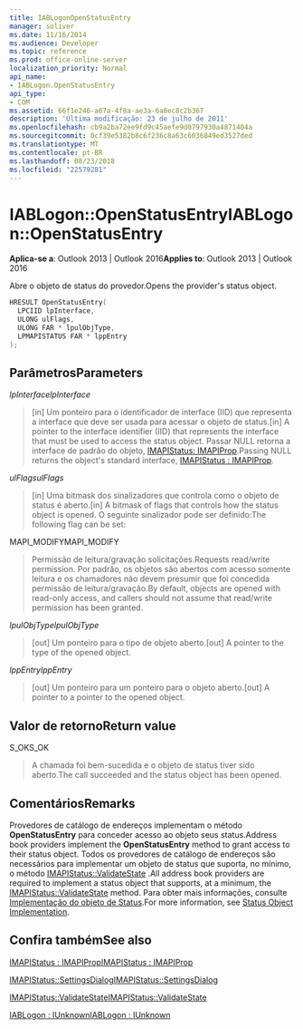 ```yaml
---
title: IABLogonOpenStatusEntry
manager: soliver
ms.date: 11/16/2014
ms.audience: Developer
ms.topic: reference
ms.prod: office-online-server
localization_priority: Normal
api_name:
- IABLogon.OpenStatusEntry
api_type:
- COM
ms.assetid: 66f1e246-a67a-4f8a-ae3a-6a8ec8c2b367
description: 'Última modificação: 23 de julho de 2011'
ms.openlocfilehash: cb9a2ba72ee9fd9c45aefe9d0797930a4871404a
ms.sourcegitcommit: 0cf39e5382b8c6f236c8a63c6036849ed3527ded
ms.translationtype: MT
ms.contentlocale: pt-BR
ms.lasthandoff: 08/23/2018
ms.locfileid: "22579281"
---
```

# <a name="iablogonopenstatusentry"></a><span data-ttu-id="062c1-103">IABLogon::OpenStatusEntry</span><span class="sxs-lookup"><span data-stu-id="062c1-103">IABLogon::OpenStatusEntry</span></span>

  
  
<span data-ttu-id="062c1-104">**Aplica-se a**: Outlook 2013 | Outlook 2016</span><span class="sxs-lookup"><span data-stu-id="062c1-104">**Applies to**: Outlook 2013 | Outlook 2016</span></span> 
  
<span data-ttu-id="062c1-105">Abre o objeto de status do provedor.</span><span class="sxs-lookup"><span data-stu-id="062c1-105">Opens the provider's status object.</span></span>
  
```cpp
HRESULT OpenStatusEntry(
  LPCIID lpInterface,
  ULONG ulFlags,
  ULONG FAR * lpulObjType,
  LPMAPISTATUS FAR * lppEntry
);
```

## <a name="parameters"></a><span data-ttu-id="062c1-106">Parâmetros</span><span class="sxs-lookup"><span data-stu-id="062c1-106">Parameters</span></span>

 <span data-ttu-id="062c1-107">_lpInterface_</span><span class="sxs-lookup"><span data-stu-id="062c1-107">_lpInterface_</span></span>
  
> <span data-ttu-id="062c1-108">[in] Um ponteiro para o identificador de interface (IID) que representa a interface que deve ser usada para acessar o objeto de status.</span><span class="sxs-lookup"><span data-stu-id="062c1-108">[in] A pointer to the interface identifier (IID) that represents the interface that must be used to access the status object.</span></span> <span data-ttu-id="062c1-109">Passar NULL retorna a interface de padrão do objeto, [IMAPIStatus: IMAPIProp](imapistatusimapiprop.md).</span><span class="sxs-lookup"><span data-stu-id="062c1-109">Passing NULL returns the object's standard interface, [IMAPIStatus : IMAPIProp](imapistatusimapiprop.md).</span></span>
    
 <span data-ttu-id="062c1-110">_ulFlags_</span><span class="sxs-lookup"><span data-stu-id="062c1-110">_ulFlags_</span></span>
  
> <span data-ttu-id="062c1-111">[in] Uma bitmask dos sinalizadores que controla como o objeto de status é aberto.</span><span class="sxs-lookup"><span data-stu-id="062c1-111">[in] A bitmask of flags that controls how the status object is opened.</span></span> <span data-ttu-id="062c1-112">O seguinte sinalizador pode ser definido:</span><span class="sxs-lookup"><span data-stu-id="062c1-112">The following flag can be set:</span></span>
    
<span data-ttu-id="062c1-113">MAPI_MODIFY</span><span class="sxs-lookup"><span data-stu-id="062c1-113">MAPI_MODIFY</span></span> 
  
> <span data-ttu-id="062c1-114">Permissão de leitura/gravação solicitações.</span><span class="sxs-lookup"><span data-stu-id="062c1-114">Requests read/write permission.</span></span> <span data-ttu-id="062c1-115">Por padrão, os objetos são abertos com acesso somente leitura e os chamadores não devem presumir que foi concedida permissão de leitura/gravação.</span><span class="sxs-lookup"><span data-stu-id="062c1-115">By default, objects are opened with read-only access, and callers should not assume that read/write permission has been granted.</span></span>
    
 <span data-ttu-id="062c1-116">_lpulObjType_</span><span class="sxs-lookup"><span data-stu-id="062c1-116">_lpulObjType_</span></span>
  
> <span data-ttu-id="062c1-117">[out] Um ponteiro para o tipo de objeto aberto.</span><span class="sxs-lookup"><span data-stu-id="062c1-117">[out] A pointer to the type of the opened object.</span></span>
    
 <span data-ttu-id="062c1-118">_lppEntry_</span><span class="sxs-lookup"><span data-stu-id="062c1-118">_lppEntry_</span></span>
  
> <span data-ttu-id="062c1-119">[out] Um ponteiro para um ponteiro para o objeto aberto.</span><span class="sxs-lookup"><span data-stu-id="062c1-119">[out] A pointer to a pointer to the opened object.</span></span>
    
## <a name="return-value"></a><span data-ttu-id="062c1-120">Valor de retorno</span><span class="sxs-lookup"><span data-stu-id="062c1-120">Return value</span></span>

<span data-ttu-id="062c1-121">S_OK</span><span class="sxs-lookup"><span data-stu-id="062c1-121">S_OK</span></span> 
  
> <span data-ttu-id="062c1-122">A chamada foi bem-sucedida e o objeto de status tiver sido aberto.</span><span class="sxs-lookup"><span data-stu-id="062c1-122">The call succeeded and the status object has been opened.</span></span>
    
## <a name="remarks"></a><span data-ttu-id="062c1-123">Comentários</span><span class="sxs-lookup"><span data-stu-id="062c1-123">Remarks</span></span>

<span data-ttu-id="062c1-124">Provedores de catálogo de endereços implementam o método **OpenStatusEntry** para conceder acesso ao objeto seus status.</span><span class="sxs-lookup"><span data-stu-id="062c1-124">Address book providers implement the **OpenStatusEntry** method to grant access to their status object.</span></span> <span data-ttu-id="062c1-125">Todos os provedores de catálogo de endereços são necessários para implementar um objeto de status que suporta, no mínimo, o método [IMAPIStatus::ValidateState](imapistatus-validatestate.md) .</span><span class="sxs-lookup"><span data-stu-id="062c1-125">All address book providers are required to implement a status object that supports, at a minimum, the [IMAPIStatus::ValidateState](imapistatus-validatestate.md) method.</span></span> <span data-ttu-id="062c1-126">Para obter mais informações, consulte [Implementação do objeto de Status](status-object-implementation.md).</span><span class="sxs-lookup"><span data-stu-id="062c1-126">For more information, see [Status Object Implementation](status-object-implementation.md).</span></span>
  
## <a name="see-also"></a><span data-ttu-id="062c1-127">Confira também</span><span class="sxs-lookup"><span data-stu-id="062c1-127">See also</span></span>



[<span data-ttu-id="062c1-128">IMAPIStatus : IMAPIProp</span><span class="sxs-lookup"><span data-stu-id="062c1-128">IMAPIStatus : IMAPIProp</span></span>](imapistatusimapiprop.md)
  
[<span data-ttu-id="062c1-129">IMAPIStatus::SettingsDialog</span><span class="sxs-lookup"><span data-stu-id="062c1-129">IMAPIStatus::SettingsDialog</span></span>](imapistatus-settingsdialog.md)
  
[<span data-ttu-id="062c1-130">IMAPIStatus::ValidateState</span><span class="sxs-lookup"><span data-stu-id="062c1-130">IMAPIStatus::ValidateState</span></span>](imapistatus-validatestate.md)
  
[<span data-ttu-id="062c1-131">IABLogon : IUnknown</span><span class="sxs-lookup"><span data-stu-id="062c1-131">IABLogon : IUnknown</span></span>](iablogoniunknown.md)

